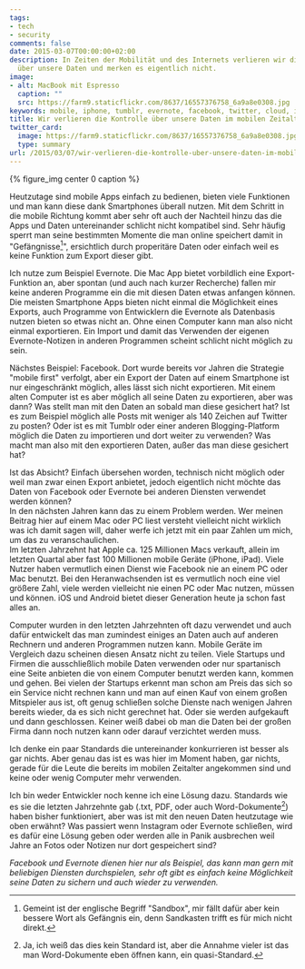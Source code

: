```yaml
---
tags:
- tech
- security
comments: false
date: 2015-03-07T00:00:00+02:00
description: In Zeiten der Mobilität und des Internets verlieren wir die Kontrolle
  über unsere Daten und merken es eigentlich nicht.
image:
- alt: MacBook mit Espresso
  caption: ""
  src: https://farm9.staticflickr.com/8637/16557376758_6a9a8e0308.jpg
keywords: mobile, iphone, tumblr, evernote, facebook, twitter, cloud, instagram
title: Wir verlieren die Kontrolle über unsere Daten im mobilen Zeitalter
twitter_card:
  image: https://farm9.staticflickr.com/8637/16557376758_6a9a8e0308.jpg
  type: summary
url: /2015/03/07/wir-verlieren-die-kontrolle-uber-unsere-daten-im-mobilen-zeitalter/
---
```


{% figure_img center 0 caption %}

Heutzutage sind mobile Apps einfach zu bedienen, bieten viele Funktionen und man kann diese dank Smartphones überall nutzen. Mit dem Schritt in die mobile Richtung kommt aber sehr oft auch der Nachteil hinzu das die Apps und Daten untereinander schlicht nicht kompatibel sind. Sehr häufig sperrt man seine bestimmten Momente die man online speichert damit in "Gefängnisse[^1]", ersichtlich durch properitäre Daten oder einfach weil es keine Funktion zum Export dieser gibt.

Ich nutze zum Beispiel Evernote. Die Mac App bietet vorbildlich eine Export-Funktion an, aber spontan (und auch nach kurzer Recherche) fallen mir keine anderen Programme ein die mit diesen Daten etwas anfangen können. Die meisten Smartphone Apps bieten nicht einmal die Möglichkeit eines Exports, auch Programme von Entwicklern die Evernote als Datenbasis nutzen bieten so etwas nicht an. Ohne einen Computer kann man also nicht einmal exportieren. Ein Import und damit das Verwenden der eigenen Evernote-Notizen in anderen Programmen scheint schlicht nicht möglich zu sein.

Nächstes Beispiel: Facebook. Dort wurde bereits vor Jahren die Strategie "mobile first" verfolgt, aber ein Export der Daten auf einem Smartphone ist nur eingeschränkt möglich, alles lässt sich nicht exportieren. Mit einem alten Computer ist es aber möglich all seine Daten zu exportieren, aber was dann? Was stellt man mit den Daten an sobald man diese gesichert hat? Ist es zum Beispiel möglich alle Posts mit weniger als 140 Zeichen auf Twitter zu posten? Oder ist es mit Tumblr oder einer anderen Blogging-Platform möglich die Daten zu importieren und dort weiter zu verwenden?
Was macht man also mit den exportieren Daten, außer das man diese gesichert hat?

Ist das Absicht? Einfach übersehen worden, technisch nicht möglich oder weil man zwar einen Export anbietet, jedoch eigentlich nicht möchte das Daten von Facebook oder Evernote bei anderen Diensten verwendet werden können?  
In den nächsten Jahren kann das zu einem Problem werden. Wer meinen Beitrag hier auf einem Mac oder PC liest versteht vielleicht nicht wirklich was ich damit sagen will, daher werfe ich jetzt mit ein paar Zahlen um mich, um das zu veranschaulichen.  
Im letzten Jahrzehnt hat Apple ca. 125 Millionen Macs verkauft, allein im letzten Quartal aber fast 100 Millionen mobile Geräte (iPhone, iPad). Viele Nutzer haben vermutlich einen Dienst wie Facebook nie an einem PC oder Mac benutzt. Bei den Heranwachsenden ist es vermutlich noch eine viel größere Zahl, viele werden vielleicht nie einen PC oder Mac nutzen, müssen und können. iOS und Android bietet dieser Generation heute ja schon fast alles an.  

Computer wurden in den letzten Jahrzehnten oft dazu verwendet und auch dafür entwickelt das man zumindest einiges an Daten auch auf anderen Rechnern und anderen Programmen nutzen kann. Mobile Geräte im Vergleich dazu scheinen diesen Ansatz nicht zu teilen. Viele Startups und Firmen die ausschließlich mobile Daten verwenden oder nur spartanisch eine Seite anbieten die von einem Computer benutzt werden kann, kommen und gehen. Bei vielen der Startups erkennt man schon am Preis das sich so ein Service nicht rechnen kann und man auf einen Kauf von einem großen Mitspieler aus ist, oft genug schließen solche Dienste nach wenigen Jahren bereits wieder, da es sich nicht gerechnet hat. Oder sie werden aufgekauft und dann geschlossen. Keiner weiß dabei ob man die Daten bei der großen Firma dann noch nutzen kann oder darauf verzichtet werden muss.

Ich denke ein paar Standards die untereinander konkurrieren ist besser als gar nichts. Aber genau das ist es was hier im Moment haben, gar nichts, gerade für die Leute die bereits im mobilen Zeitalter angekommen sind und keine oder wenig Computer mehr verwenden.

Ich bin weder Entwickler noch kenne ich eine Lösung dazu. Standards wie es sie die letzten Jahrzehnte gab (.txt, PDF, oder auch Word-Dokumente[^2]) haben bisher funktioniert, aber was ist mit den neuen Daten heutzutage wie oben erwähnt? Was passiert wenn Instagram oder Evernote schließen, wird es dafür eine Lösung geben oder werden alle in Panik ausbrechen weil Jahre an Fotos oder Notizen nur dort gespeichert sind? 

*Facebook und Evernote dienen hier nur als Beispiel, das kann man gern mit beliebigen Diensten durchspielen, sehr oft gibt es einfach keine Möglichkeit seine Daten zu sichern und auch wieder zu verwenden.*

[^1]: Gemeint ist der englische Begriff "Sandbox", mir fällt dafür aber kein bessere Wort als Gefängnis ein, denn Sandkasten trifft es für mich nicht direkt.

[^2]: Ja, ich weiß das dies kein Standard ist, aber die Annahme vieler ist das man Word-Dokumente eben öffnen kann, ein quasi-Standard.
